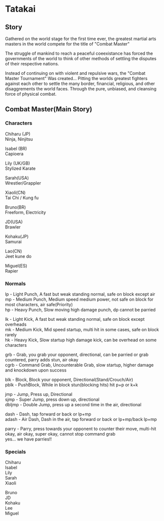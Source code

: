 # Tatakai

## Story
Gathered on the world stage for the first time ever, the greatest martial arts masters in the world compete for the title of "Combat Master"

The struggle of mankind to reach a peaceful coeexistance has forced the governments of the world to think of other methods of settling the disputes of their respective nations.

Instead of continuing on with violent and repulsive wars, the "Combat Master Tournament" Was created... Pitting the worlds greatest fighters against each other to settle the many border, financial, religious, and other disaggrements the world faces. Through the pure, unbiased, and cleansing force of physical combat.

## Combat Master(Main Story)

### Characters
Chiharu (JP)  
Ninja, Ninjitsu

Isabel (BR)  
Capioera

Lily (UK/GB)  
Stylized Karate

Sarah(USA)  
Wrestler/Grappler

Xiaoli(CN)  
Tai Chi / Kung fu

Bruno(BR)  
Freeform, Electricity 

JD(USA)  
Brawler

Kohaku(JP)  
Samurai

Lao(CN)  
Jeet kune do

Miguel(ES)  
Rapier

### Normals
lp - Light Punch, A fast but weak standing normal, safe on block except air  
mp - Medium Punch, Medium speed medium power, not safe on block for most characters, air safe(Priority)  
hp - Heavy Punch, Slow moving high damage punch, dp cannot be parried  

lk - Light Kick, A fast but weak standing normal, safe on block except overheads  
mk - Medium Kick, Mid speed startup, multi hit in some cases, safe on block rarely  
hk - Heavy Kick, Slow startup high damage kick, can be overhead on some characters  

grb - Grab, you grab your opponent, directional, can be parried or grab countered, parry adds stun, air okay  
cgrb - Command Grab, Uncounterable Grab, slow startup, higher damage and knockdown upon success  

blk - Block, Block your opponent, Directional(Stand/Crouch/Air)  
pblk - PushBlock, While in block stun(blocking hits) hit p+p or k+k  

jmp - Jump, Press up, Directional  
sjmp - Super Jump, press down up, directional  
dbljmp - Double Jump, press up a second time in the air, directional  

dash - Dash, tap forward or back or lp+mp  
adash - Air Dash, Dash in the air, tap forward or back or lp+mp/back lp+mp  

parry - Parry, press towards your opponent to counter their move, multi-hit okay, air okay, super okay, cannot stop command grab  
yes... we have parries!!

### Specials
Chiharu  
Isabel  
Lily  
Sarah  
Xiaoli  

Bruno  
JD  
Kohaku  
Lee  
Miguel  
